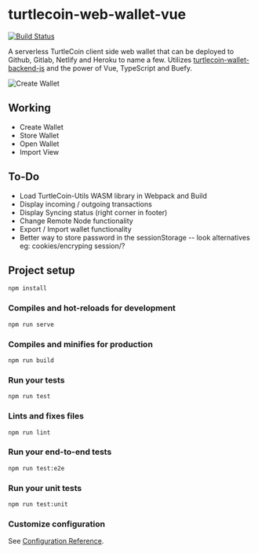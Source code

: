 # turtlecoin-web-wallet-vue
[![Build Status](https://travis-ci.org/turtlecoin/turtlecoin-web-wallet-vue.svg?branch=master)](https://travis-ci.org/turtlecoin/turtlecoin-web-wallet-vue)

A serverless TurtleCoin  client side web wallet that can be deployed to Github, Gitlab, Netlify and Heroku to name a few. Utilizes [turtlecoin-wallet-backend-js](https://github.com/turtlecoin/turtlecoin-wallet-backend-js) and the power of Vue, TypeScript and Buefy.

![Create Wallet](https://i.imgur.com/De41Me1.png)


## Working
- Create Wallet
- Store Wallet
- Open Wallet
- Import View

## To-Do
- Load TurtleCoin-Utils WASM library in Webpack and Build
- Display incoming / outgoing transactions
- Display Syncing status (right corner in footer)
- Change Remote Node functionality
- Export / Import wallet functionality
- Better way to store password in the sessionStorage -- look alternatives eg: cookies/encryping session/?

## Project setup
```
npm install
```

### Compiles and hot-reloads for development
```
npm run serve
```

### Compiles and minifies for production
```
npm run build
```

### Run your tests
```
npm run test
```

### Lints and fixes files
```
npm run lint
```

### Run your end-to-end tests
```
npm run test:e2e
```

### Run your unit tests
```
npm run test:unit
```

### Customize configuration
See [Configuration Reference](https://cli.vuejs.org/config/).
